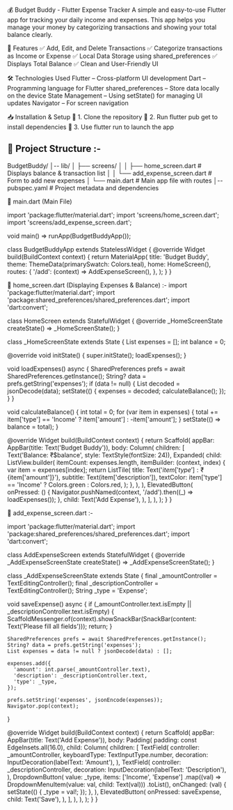 💰 Budget Buddy - Flutter Expense Tracker
A simple and easy-to-use Flutter app for tracking your daily income and expenses. This app helps you manage your money by categorizing transactions and showing your total balance clearly.


🚀 Features
✅ Add, Edit, and Delete Transactions
✅ Categorize transactions as Income or Expense
✅ Local Data Storage using shared_preferences
✅ Displays Total Balance
✅ Clean and User-Friendly UI 



🛠️ Technologies Used
Flutter – Cross-platform UI development
Dart – Programming language for Flutter
shared_preferences – Store data locally on the device
State Management – Using setState() for managing UI updates
Navigator – For screen navigation



📥 Installation & Setup
🔹 1. Clone the repository
🔹 2. Run flutter pub get to install dependencies
🔹 3. Use flutter run to launch the app


## 🚀 Project Structure :-

BudgetBuddy/
│-- lib/
│   ├── screens/
│   │   ├── home_screen.dart       # Displays balance & transaction list
│   │   └── add_expense_screen.dart # Form to add new expenses
│   └── main.dart                  # Main app file with routes
│-- pubspec.yaml                  # Project metadata and dependencies



📌 main.dart (Main File)

import 'package:flutter/material.dart';
import 'screens/home_screen.dart';
import 'screens/add_expense_screen.dart';

void main() => runApp(BudgetBuddyApp());

class BudgetBuddyApp extends StatelessWidget {
  @override
  Widget build(BuildContext context) {
    return MaterialApp(
      title: 'Budget Buddy',
      theme: ThemeData(primarySwatch: Colors.teal),
      home: HomeScreen(),
      routes: {
        '/add': (context) => AddExpenseScreen(),
      },
    );
  }
}


📌 home_screen.dart (Displaying Expenses & Balance) :-
import 'package:flutter/material.dart';
import 'package:shared_preferences/shared_preferences.dart';
import 'dart:convert';

class HomeScreen extends StatefulWidget {
  @override
  _HomeScreenState createState() => _HomeScreenState();
}

class _HomeScreenState extends State<HomeScreen> {
  List expenses = [];
  int balance = 0;

  @override
  void initState() {
    super.initState();
    loadExpenses();
  }

  void loadExpenses() async {
    SharedPreferences prefs = await SharedPreferences.getInstance();
    String? data = prefs.getString('expenses');
    if (data != null) {
      List decoded = jsonDecode(data);
      setState(() {
        expenses = decoded;
        calculateBalance();
      });
    }
  }

  void calculateBalance() {
    int total = 0;
    for (var item in expenses) {
      total += item['type'] == 'Income' ? item['amount'] : -item['amount'];
    }
    setState(() => balance = total);
  }

  @override
  Widget build(BuildContext context) {
    return Scaffold(
      appBar: AppBar(title: Text('Budget Buddy')),
      body: Column(
        children: [
          Text('Balance: ₹$balance', style: TextStyle(fontSize: 24)),
          Expanded(
            child: ListView.builder(
              itemCount: expenses.length,
              itemBuilder: (context, index) {
                var item = expenses[index];
                return ListTile(
                  title: Text('${item['type']}: ₹${item['amount']}'),
                  subtitle: Text(item['description']),
                  textColor: item['type'] == 'Income' ? Colors.green : Colors.red,
                );
              },
            ),
          ),
          ElevatedButton(
            onPressed: () {
              Navigator.pushNamed(context, '/add').then((_) => loadExpenses());
            },
            child: Text('Add Expense'),
          ),
        ],
      ),
    );
  }
}


📌 add_expense_screen.dart :-

import 'package:flutter/material.dart';
import 'package:shared_preferences/shared_preferences.dart';
import 'dart:convert';

class AddExpenseScreen extends StatefulWidget {
  @override
  _AddExpenseScreenState createState() => _AddExpenseScreenState();
}

class _AddExpenseScreenState extends State<AddExpenseScreen> {
  final _amountController = TextEditingController();
  final _descriptionController = TextEditingController();
  String _type = 'Expense';

  void saveExpense() async {
    if (_amountController.text.isEmpty || _descriptionController.text.isEmpty) {
      ScaffoldMessenger.of(context).showSnackBar(SnackBar(content: Text('Please fill all fields')));
      return;
    }

    SharedPreferences prefs = await SharedPreferences.getInstance();
    String? data = prefs.getString('expenses');
    List expenses = data != null ? jsonDecode(data) : [];

    expenses.add({
      'amount': int.parse(_amountController.text),
      'description': _descriptionController.text,
      'type': _type,
    });

    prefs.setString('expenses', jsonEncode(expenses));
    Navigator.pop(context);
  }

  @override
  Widget build(BuildContext context) {
    return Scaffold(
      appBar: AppBar(title: Text('Add Expense')),
      body: Padding(
        padding: const EdgeInsets.all(16.0),
        child: Column(
          children: [
            TextField(
              controller: _amountController,
              keyboardType: TextInputType.number,
              decoration: InputDecoration(labelText: 'Amount'),
            ),
            TextField(
              controller: _descriptionController,
              decoration: InputDecoration(labelText: 'Description'),
            ),
            DropdownButton<String>(
              value: _type,
              items: ['Income', 'Expense']
                  .map((val) => DropdownMenuItem(value: val, child: Text(val)))
                  .toList(),
              onChanged: (val) {
                setState(() {
                  _type = val!;
                });
              },
            ),
            ElevatedButton(
              onPressed: saveExpense,
              child: Text('Save'),
            ),
          ],
        ),
      ),
    );
  }
}

